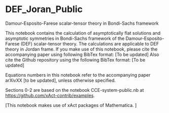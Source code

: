 # DEF_Joran_Public
Damour-Esposito-Farese scalar-tensor theory in Bondi-Sachs framework

This notebook contains the calculation of asymptotically flat solutions and asymptotic symmetries in Bondi-Sachs framework of the Damour-Esposito-Farese (DEF) scalar-tensor theory. The calculations are applicable to DEF theory in Jordan frame. If you make use of this notebook, please cite the accompanying paper using following BibTex format:
[To be updated]
Also cite the Github repository using the following BibTex format:
[To be updated]

Equations numbers in this notebook refer to the accompanying paper arXivXX [to be updated], unless otherwise specified.

Sections 0-2  are based on the notebook CCE-system-public.nb at https://github.com/xAct-contrib/examples.

[This notebook makes use of xAct packages of Mathematica. ]
